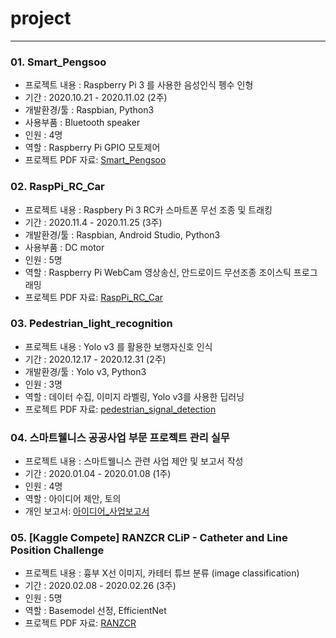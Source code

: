 # project
-----
### 01. Smart_Pengsoo
  - 프로젝트 내용 : Raspberry Pi 3 를 사용한 음성인식 펭수 인형
  - 기간 : 2020.10.21 - 2020.11.02 (2주)
  - 개발환경/툴 : Raspbian, Python3
  - 사용부품 : Bluetooth speaker
  - 인원 : 4명
  - 역할 : Raspberry Pi GPIO 모토제어
  - 프로젝트 PDF 자료: [Smart_Pengsoo](01.%20Smart_Pengsoo/SmartPengsoo.pdf) 
  

### 02. RaspPi_RC_Car
  - 프로젝트 내용 : Raspbery Pi 3 RC카 스마트폰 무선 조종 및 트래킹
  - 기간 : 2020.11.4 - 2020.11.25 (3주)
  - 개발환경/툴 : Raspbian, Android Studio, Python3
  - 사용부품 : DC motor
  - 인원 : 5명
  - 역할 : Raspberry Pi WebCam 영상송신, 안드로이드 무선조종 조이스틱 프로그래밍
  - 프로젝트 PDF 자료: [RaspPi_RC_Car](02.%20RaspPi_WiFi_RC_Car\RaspPi_RC_Car.pdf)
 
 
### 03. Pedestrian_light_recognition
  - 프로젝트 내용 : Yolo v3 를 활용한 보행자신호 인식
  - 기간 : 2020.12.17 - 2020.12.31 (2주)
  - 개발환경/툴 : Yolo v3, Python3
  - 인원 : 3명
  - 역할 : 데이터 수집, 이미지 라벨링, Yolo v3를 사용한 딥러닝
  - 프로젝트 PDF 자료: [pedestrian_signal_detection](03.%20Pedestrian_light_recognition\pedestrian_signal_detection.pdf)


### 04. 스마트웰니스 공공사업 부문 프로젝트 관리 실무
  - 프로젝트 내용 : 스마트웰니스 관련 사업 제안 및 보고서 작성
  - 기간 : 2020.01.04 - 2020.01.08 (1주)
  - 인원 : 4명
  - 역할 : 아이디어 제안, 토의
  - 개인 보고서: [아이디어_사업보고서](04.%20개별실습_아이디어_사업보고서.pdf)

### 05. [Kaggle Compete] RANZCR CLiP - Catheter and Line Position Challenge
  - 프로젝트 내용 : 흉부 X선 이미지, 카테터 튜브 분류 (image classification)
  - 기간 : 2020.02.08 - 2020.02.26 (3주)
  - 인원 : 5명
  - 역할 : Basemodel 선정, EfficientNet
  - 프로젝트 PDF 자료: [RANZCR](05.%20[Kaggle%20Compete]%20RANZCR%20CLiP%20-%20Catheter%20and%20Line%20Position%20Challenge/RANZCR.pdf)